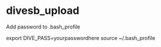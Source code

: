# divesb_upload

Add password to .bash_profile

export DIVE_PASS=yourpasswordhere
source ~/.bash_profile

